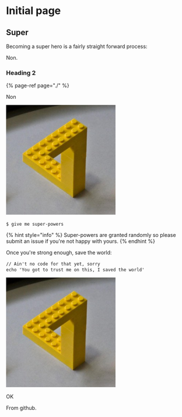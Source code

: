 # Initial page

## Super

Becoming a super hero is a fairly straight forward process:

Non.

### Heading 2

{% page-ref page="./" %}

Non

![](.gitbook/assets/impossible.320-150x150-2x.jpg)

```text
$ give me super-powers
```

{% hint style="info" %}
Super-powers are granted randomly so please submit an issue if you're not happy with yours.
{% endhint %}

Once you're strong enough, save the world:

```text
// Ain't no code for that yet, sorry
echo 'You got to trust me on this, I saved the world'
```

![Impossible!](.gitbook/assets/impossible.320-150x150-2x.jpg)

OK

From github.



